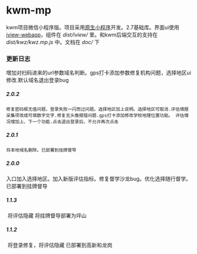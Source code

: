 # kwm-mp

kwm项目微信小程序版。项目采用[原生小程序](<https://developers.weixin.qq.com/miniprogram/dev/>)开发。2.7基础库。界面ui使用[iview-webapp](<https://weapp.iviewui.com/docs/guide/start>)，组件在 *dist/iview/* 里。和kwm后端交互的支持在 *dist/kwz/kwz.mp.js* 中。文档在 *doc/* 下

### 更新日志
  增加对扫码进来的url参数域名判断。gps打卡添加参数修复机构问题，选择地区ui修改.默认域名退出登录bug
##### 2.0.2
    修复密码框无值问题，登录失败一闪而过问题。选择地区加上说明。选择地区可取消.评估填报采集项改成可填数字文字.修复无头像报错问题.gps打卡添加修改学校地理位置功能。 评估情况增加上、下一个功能.点击退出登录后，不允许再次点击
##### 2.0.1
    将本地域名删除。已部署到挂牌督导
##### 2.0.0
​	入口加入选择地区。加入新版评估指标。修复督学沙龙bug。优化选择随行督学。已部署到挂牌督导
##### 1.1.3
​	将评估隐藏 将挂牌督导部署为坪山
##### 1.1.2 
​	将登录修复，将评估隐藏 已部署到高新和龙岗